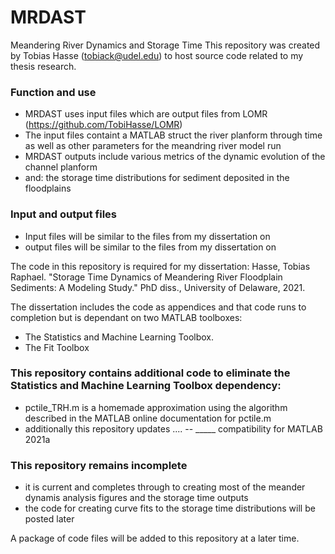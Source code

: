 # MRDAST
Meandering River Dynamics and Storage Time
This repository was created by Tobias Hasse (tobiack@udel.edu) to host source code related to my thesis research.

### Function and use
- MRDAST uses input files which are output files from LOMR (https://github.com/TobiHasse/LOMR)
- The input files containt a MATLAB struct the river planform through time as well as other parameters for the meandring river model run
- MRDAST outputs include various metrics of the dynamic evolution of the channel planform
- and: the storage time distributions for sediment deposited in the floodplains

### Input and output files
- Input files will be similar to the files from my dissertation on
- output files will be similar to the files from my dissertation on

The code in this repository is required for my dissertation: Hasse, Tobias Raphael. "Storage Time Dynamics of Meandering River Floodplain Sediments: A Modeling Study." PhD diss., University of Delaware, 2021.

The dissertation includes the code as appendices and that code runs to completion but is dependant on two MATLAB toolboxes:
- The Statistics and Machine Learning Toolbox.
- The Fit Toolbox

### This repository contains additional code to eliminate the Statistics and Machine Learning Toolbox dependency:
- pctile_TRH.m is a homemade approximation using the algorithm described in the MATLAB online documentation for pctile.m
- additionally this repository updates ....
-- _____ compatibility for MATLAB 2021a

### This repository remains incomplete 
- it is current and completes through to creating most of the meander dynamis analysis figures and the storage time outputs
- the code for creating curve fits to the storage time distributions will be posted later

A package of code files will be added to this repository at a later time.
